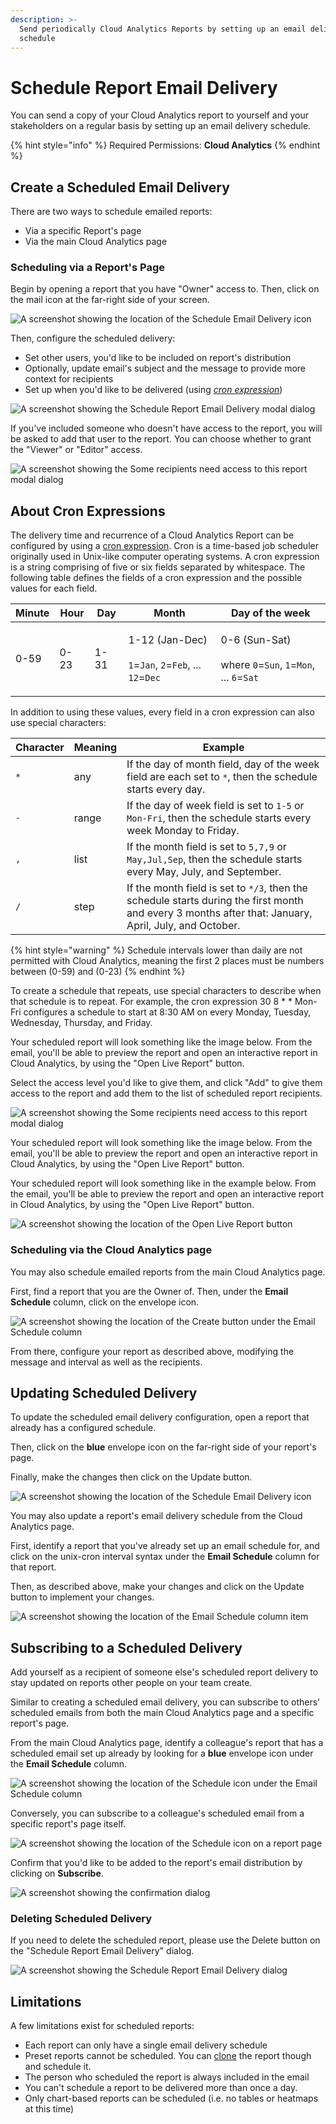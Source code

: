 ```yaml
---
description: >-
  Send periodically Cloud Analytics Reports by setting up an email delivery
  schedule
---
```


# Schedule Report Email Delivery

You can send a copy of your Cloud Analytics report to yourself and your stakeholders on a regular basis by setting up an email delivery schedule.

{% hint style="info" %}
Required Permissions: **Cloud Analytics**
{% endhint %}

## Create a Scheduled Email Delivery

There are two ways to schedule emailed reports:

* Via a specific Report's page
* Via the main Cloud Analytics page

### Scheduling via a Report's Page

Begin by opening a report that you have "Owner" access to. Then, click on the mail icon at the far-right side of your screen.

![A screenshot showing the location of the _Schedule Email Delivery_ icon](../.gitbook/assets/schedulereport1.jpg)

 Then, configure the scheduled delivery:

* Set  other users, you'd like to be included on report's distribution
* Optionally, update email's subject and the message to provide more context for recipients
* Set up when you'd like to be delivered (using [_cron expression_](https://crontab.guru))

![A screenshot showing the _Schedule Report Email Delivery_ modal dialog](../.gitbook/assets/schedulereport2.jpg)

If you've included someone who doesn't have access to the report, you will be asked to add that user to the report. You can choose whether to grant the "Viewer" or "Editor" access.

![A screenshot showing the _Some recipients need access to this report_ modal dialog](<../.gitbook/assets/image (28).png>)

## About Cron Expressions

The delivery time and recurrence of a Cloud Analytics Report can be configured by using a [cron expression](https://wikipedia.org/wiki/Cron#CRON_expression). Cron is a time-based job scheduler originally used in Unix-like computer operating systems. A cron expression is a string comprising of five or six fields separated by whitespace. The following table defines the fields of a cron expression and the possible values for each field.

| Minute | Hour | Day  | Month                                                                                                                               | Day of the week                                                                                                                         |
| ------ | ---- | ---- | ----------------------------------------------------------------------------------------------------------------------------------- | --------------------------------------------------------------------------------------------------------------------------------------- |
| 0-59   | 0-23 | 1-31 | <p>1-12 (Jan-Dec)<br><br><code>1</code>=<code>Jan</code>, <code>2</code>=<code>Feb</code>, ... <code>12</code>=<code>Dec</code></p> | <p>0-6 (Sun-Sat)<br><br>where <code>0</code>=<code>Sun</code>, <code>1</code>=<code>Mon</code>, ... <code>6</code>=<code>Sat</code></p> |

In addition to using these values, every field in a cron expression can also use special characters:

| Character | Meaning | Example                                                                                                                                               |
| --------- | ------- | ----------------------------------------------------------------------------------------------------------------------------------------------------- |
| `*`       | any     | If the day of month field, day of the week field are each set to `*`, then the schedule starts every day.                                             |
| `-`       | range   | If the day of week field is set to `1-5` or `Mon-Fri`, then the schedule starts every week Monday to Friday.                                          |
| `,`       | list    | If the month field is set to `5,7,9` or `May,Jul,Sep`, then the schedule starts every May, July, and September.                                       |
| `/`       | step    | If the month field is set to `*/3`, then the schedule starts during the first month and every 3 months after that: January, April, July, and October. |

{% hint style="warning" %}
Schedule intervals lower than daily are not permitted with Cloud Analytics, meaning the first 2 places must be numbers between (0-59) and (0-23)
{% endhint %}

To create a schedule that repeats, use special characters to describe when that schedule is to repeat. For example, the cron expression 30 8 \* \* Mon-Fri configures a schedule to start at 8:30 AM on every Monday, Tuesday, Wednesday, Thursday, and Friday.

Your scheduled report will look something like the image below. From the email, you'll be able to preview the report and open an interactive report in Cloud Analytics, by using the "Open Live Report" button.

Select the access level you'd like to give them, and click "Add" to give them access to the report and add them to the list of scheduled report recipients.

![A screenshot showing the _Some recipients need access to this report_ modal dialog](../.gitbook/assets/addpersonschedule.jpg)

Your scheduled report will look something like the image below. From the email, you'll be able to preview the report and open an interactive report in Cloud Analytics, by using the "Open Live Report" button.

Your scheduled report will look something like in the example below. From the email, you'll be able to preview the report and open an interactive report in Cloud Analytics, by using the "Open Live Report" button.

![A screenshot showing the location of the _Open Live Report_ button](../.gitbook/assets/scheduledemail.jpg)

### Scheduling via the Cloud Analytics page

You may also schedule emailed reports from the main Cloud Analytics page.

First, find a report that you are the Owner of. Then, under the **Email Schedule** column, click on the envelope icon.

![A screenshot showing the location of the _Create_ button under the _Email
Schedule_ column](../.gitbook/assets/createschedule.jpg)

From there, configure your report as described above, modifying the message and interval as well as the recipients.

## Updating Scheduled Delivery

To update the scheduled email delivery configuration, open a report that already has a configured schedule.

Then, click on the **blue** envelope icon on the far-right side of your report's page.

Finally, make the changes then click on the Update button.

![A screenshot showing the location of the _Schedule Email Delivery_ icon](../.gitbook/assets/updateschedulereport.jpg)

You may also update a report's email delivery schedule from the Cloud Analytics page.

First, identify a report that you've already set up an email schedule for, and click on the unix-cron interval syntax under the **Email Schedule** column for that report.

Then, as described above, make your changes and click on the Update button to implement your changes.

![A screenshot showing the location of the _Email Schedule_ column item ](../.gitbook/assets/cleanshot-2020-12-14-at-11.36.08.jpg)

## Subscribing to a Scheduled Delivery

Add yourself as a recipient of someone else's scheduled report delivery to stay updated on reports other people on your team create.

Similar to creating a scheduled email delivery, you can subscribe to others' scheduled emails from both the main Cloud Analytics page and a specific report's page.

From the main Cloud Analytics page, identify a colleague's report that has a scheduled email set up already by looking for a **blue** envelope icon under the **Email Schedule** column.

![A screenshot showing the location of the _Schedule_ icon under the _Email
Schedule_ column](../.gitbook/assets/subscribecloudschedule.jpg)

Conversely, you can subscribe to a colleague's scheduled email from a specific report's page itself.

![A screenshot showing the location of the _Schedule_ icon on a report page](../.gitbook/assets/subscribereportpage.jpg)

Confirm that you'd like to be added to the report's email distribution by clicking on **Subscribe**.

![A screenshot showing the confirmation dialog](../.gitbook/assets/subscribeschedulereport.jpg)

### Deleting Scheduled Delivery

If you need to delete the scheduled report, please use the Delete button on the "Schedule Report Email Delivery" dialog.

![A screenshot showing the _Schedule Report Email Delivery_ dialog](../.gitbook/assets/updateschedule2.jpg)

## Limitations

A few limitations exist for scheduled reports:

* Each report can only have a single email delivery schedule
* Preset reports cannot be scheduled. You can [clone](cloning-and-or-customizing-cloud-reports.md#clone-reports) the report though and schedule it.
* The person who scheduled the report is always included in the email
* You can't schedule a report to be delivered more than once a day.
* Only chart-based reports can be scheduled (i.e. no tables or heatmaps at this time)
